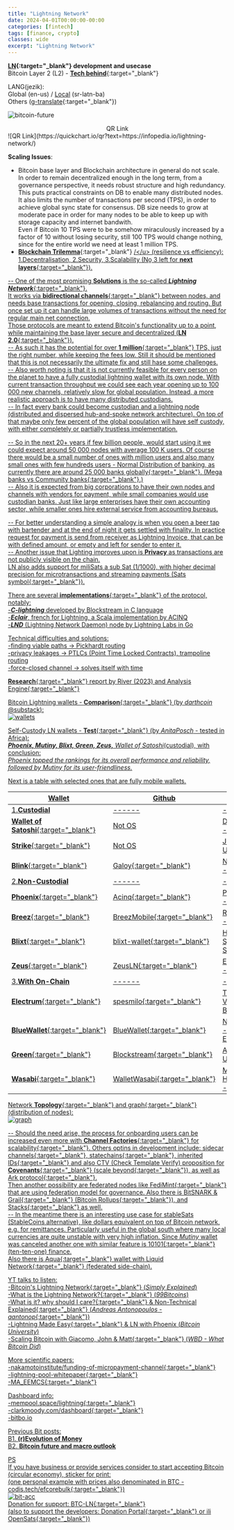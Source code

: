 ```yaml
---
title: "Lightning Network"
date: 2024-04-01T00:00:00-00:00
categories: [fintech]
tags: [finance, crypto]
classes: wide
excerpt: "Lightning Network"
---
```


**[LN](https://en.wikipedia.org/wiki/Lightning_Network){:target="_blank"} development and usecase**<br>
Bitcoin Layer 2 (L2) - [**Tech behind**](https://medium.com/coinmonks/the-lightning-network-technology-behind-bitcoins-scaling-solution-915c07455ca8){:target="_blank"}

LANG(jezik):<br>
Global (en-us) / [Local](https://infopedia.io/sr-latn/lightning-network/) (sr-latn-ba)<br>
Others ([g-translate](https://translate.google.com/?sl=en&tl=bs&text=https%3A%2F%2Finfopedia.io%2Flightning-network%2F&op=translate){:target="_blank"})

![bitcoin-future](https://raw.githubusercontent.com/borisdj/borisdj.github.io/main/assets/images/lightning-network/lightning-model.jpg)

<center>QR Link</center>
![QR Link](https://quickchart.io/qr?text=https://infopedia.io/lightning-network/)

**Scaling Issues**:  
* Bitcoin base layer and Blockchain architecture in general do not scale.  
In order to remain decentralized enough in the long term, from a governance perspective, it needs robust structure and high redundancy.  
This puts practical constraints on DB to enable many distributed nodes. It also limits the number of transactions per second (TPS), in order to achieve global sync state for consensus. DB size needs to grow at moderate pace in order for many nodes to be able to keep up with storage capacity and internet bandwith.  
Even if Bitcoin 10 TPS were to be somehow miraculously increased by a factor of 10 without losing security, still 100 TPS would change nothing, since for the entire world we need at least 1 million TPS.
* [**Blockchain Trilemma**](https://medium.com/@chainway_xyz/the-true-trilemma-for-bitcoin-layers-06855d535b95){:target="_blank"} <u>/\</u> (resilience vs efficiency):  
1.Decentralisation, 2.Security, 3.Scalability (No̱ 3 left for [**next layers**](https://www.minima.global/post/taking-blockchain-scalability-to-the-next-layer){:target="_blank"}).

-- One of the most promising **Solutions** is the so-called [***Lightning Network***](https://lightning.network/){:target="_blank"}.  
It works via [**bidirectional channels**](https://bitcoinmagazine.com/technical/understanding-the-lightning-network-part-building-a-bidirectional-payment-channel-1464710791){:target="_blank"} between nodes, and needs base transactions for opening, closing, rebalancing and routing. But once set up it can handle large volumes of transactions without the need for regular main net connection.  
Those protocols are meant to extend Bitcoin's functionality up to a point, while maintaining the base layer secure and decentralized ([**LN 2.0**](https://blog.theabacus.io/lightning-network-2-0-b878b9bb356e){:target="_blank"}).  
-- As such it has the potential for over [**1 million**](https://medium.com/@mnry.io/what-is-the-lightning-network-and-how-does-it-work-a9015096cc1c){:target="_blank"} TPS, just the right number, while keeping the fees low. Still it should be mentioned that this is not necessarily the ultimate fix and still hase some challenges.  
-- Also worth noting is that it is not currently feasible for every person on the planet to have a fully custodial lightning wallet with its own node. With current transaction throughput we could see each year opening up to 100 000 new channels, relatively slow for global population. Instead, a more realistic approach is to have many distributed custodians.  
-- In fact every bank could become custodian and a lightning node (distributed and dispersed hub-and-spoke network architecture). On top of that maybe only few percent of the global population will have self custody, with either completely or partially trustless implementation.  

-- So in the next 20+ years if few billion people, would start using it we could expect around 50 000 nodes with average 100 K users. Of course there would be a small number of ones with million users and also many small ones with few hundreds users - Normal Distribution of banking, as currently there are around 25 000 [banks globally](https://www.linkedin.com/pulse/how-many-banks-globally-david-gyori){:target="_blank"}. ([Mega banks vs Community banks](https://www.extractable.com/insights/by-the-numbers-mega-banks-vs-community-banks/){:target="_blank"}.)  
-- Also it is expected from big corporations to have their own nodes and channels with vendors for payment, while small companies would use custodian banks. Just like large enterprises have their own accounting sector, while smaller ones hire external service from accounting bureaus. 

-- For better understanding a simple analogy is when you open a beer tap with bartender and at the end of night it gets settled with finality. In practice request for payment is send from receiver as Lightning Invoice, that can be with defined amount, or empty and left for sender to enter it.   
-- Another issue that Lighting improves upon is **Privacy** as transactions are not publicly visible on the chain.  
LN also adds support for miliSats a sub Sat (1/1000), with higher decimal precision for microtransactions and streaming payments (Sats [symbol](https://bitcoinmagazine.com/culture/my-suggestion-for-the-bitcoin-sats-symbol){:target="_blank"}). 

There are several [**implementations**](https://medium.com/@fulgur.ventures/an-overview-of-lightning-network-implementations-d670255a6cfa){:target="_blank"} of the protocol, notably:  
-***C-lightning*** developed by Blockstream in C language  
-***Eclair***, french for Lightning, a Scala implementation by ACINQ  
-***LND*** (Lightning Network Daemon) node by Lightning Labs in Go  

Technical difficulties and solutions:  
-finding viable paths -> Pickhardt routing  
-privacy leakages -> PTLCs (Point Time Locked Contracts), trampoline routing  
-force-closed channel -> solves itself with time  

[**Research**](https://river.com/learn/files/river-lightning-report-2023.pdf){:target="_blank"} report by River (2023) and Analysis [Engine](https://1ml.com/){:target="_blank"} 

Bitcoin Lightning wallets - [**Comparison**](https://darthcoin.substack.com/p/lightning-wallets-comparison){:target="_blank"} (by *darthcoin* @substack):  
![wallets](https://raw.githubusercontent.com/borisdj/borisdj.github.io/main/assets/images/lightning-network/lightning-wallets-all.jpg)

Self-Custody LN wallets - [**Test**](https://anitaposch.com/lightning-wallet-test-2024){:target="_blank"} (by *AnitaPosch* - tested in Africa):  
***Phoenix, Mutiny, Blixt, Green, Zeus,** Wallet of Satoshi*(custodial), with conclusion:  
*Phoenix topped the rankings for its overall performance and reliability, followed by Mutiny for its user-friendliness.*

Next is a table with selected ones that are fully mobile wallets.  

| Wallet | Github | Team | Vid | Tags |
| -----  | ------ | ---- | --- | ---- |
| 1.**Custodial** | ------ | ---------- | --- | --------------- |
| [**Wallet of Satoshi**](https://www.walletofsatoshi.com/){:target="_blank"} | Not OS | Daniel Alexiuc - Australia | [YT](https://www.youtube.com/watch?v=sXBwRO7ML7w){:target="_blank"} | easy, no fees |
| [**Strike**](https://strike.me/){:target="_blank"} | Not OS | Jack Mallers - US | [YT](https://www.youtube.com/watch?v=4-vJ7zZQ4wU){:target="_blank"} | - |
| [**Blink**](https://www.blink.sv/){:target="_blank"} | [Galoy](https://github.com/GaloyMoney/blinkbtc){:target="_blank"} | Nicolas Burtey - El.Sal. | [YT](https://www.youtube.com/watch?v=q3QwxCd1EZE) | [StableSats] |
| 2.**Non-Custodial** | *------* | *----------* | *---* | *---------------* |
| [**Phoenix**](https://phoenix.acinq.co/){:target="_blank"} | [Acinq](https://github.com/ACINQ){:target="_blank"} | Pierre-Marie - Paris, FR | [YT](https://www.youtube.com/watch?v=hmmehTnV3ys){:target="_blank"}| [trust-minimized] |
| [**Breez**](https://breez.technology/mobile/){:target="_blank"} | [BreezMobile](https://github.com/breez/breezmobile){:target="_blank"}| Roy Sheinfeld - Israel | [YT](https://www.youtube.com/watch?v=lcBsn8e-oQ4&t=407s){:target="_blank"} | - |
| [**Blixt**](https://blixtwallet.github.io/){:target="_blank"} | [blixt-wallet](https://github.com/hsjoberg/blixt-wallet){:target="_blank"} | Hampus Sjöberg - Sweden | [YT](https://www.youtube.com/watch?v=5JyOAeaCN0o){:target="_blank"} | - |
| [**Zeus**](https://zeusln.com/){:target="_blank"} | [ZeusLN](https://github.com/ZeusLN/zeus){:target="_blank"} | Evan Kaloudis - NY, US | [YT](https://www.youtube.com/watch?v=hmmehTnV3ys&t=1106s){:target="_blank"} | - |
| 3.**With On-Chain** | *------* | *----------* | *---* | *---------------* |
| [**Electrum**](https://electrum.org/){:target="_blank"} | [spesmilo](https://github.com/spesmilo/electrum){:target="_blank"} | Thomas Voegtlin - Berlin, DE | [YT](https://www.youtube.com/watch?v=pyylkpR4DDk){:target="_blank"} | [external node] |
| [**BlueWallet**](https://bluewallet.io/){:target="_blank"} | [BlueWallet](https://github.com/BlueWallet/BlueWallet){:target="_blank"} | Nuno Coelho - Barcelona, ES | [YT](https://www.youtube.com/watch?v=iVPNk2ZZ63w){:target="_blank"} | [external node] |
| [**Green**](https://github.com/Blockstream/green_android){:target="_blank"} | [Blockstream](https://github.com/Blockstream/green_android){:target="_blank"} | Adam Back - US | [YT](https://www.youtube.com/watch?v=DesN85bWmGA){:target="_blank"} | [external node] |
| [**Wasabi**](https://wasabiwallet.io/){:target="_blank"} | [WalletWasabi](https://github.com/WalletWasabi/WalletWasabi){:target="_blank"} | Max Hillebrand(DE) - Gibraltar | [YT](https://www.youtube.com/watch?v=ECQHAzSckK0){:target="_blank"} | [No more CoinJoins](https://thedefiant.io/news/regulation/wasabi-wallet-to-eliminate-coinjoin-amid-u-s-regulatory-fears){:target="_blank"} |

Network [**Topology**](https://appliednetsci.springeropen.com/articles/10.1007/s41109-023-00602-2){:target="_blank"} and [graph](https://lnrouter.app/graph){:target="_blank"} (distribution of nodes):  
![graph](https://raw.githubusercontent.com/borisdj/borisdj.github.io/main/assets/images/lightning-network/lightning-graph.jpg)

-- Should the need arise, the process for onboarding users can be increased even more with [**Channel Factories**](https://bitcoinops.org/en/topics/channel-factories/){:target="_blank"} for [scalability](https://bitcoin.stackexchange.com/questions/67158/what-are-channel-factories-and-how-do-they-work){:target="_blank"}. Others optins in development include: [sidecar channels](https://lightning.engineering/posts/2021-05-26-sidecar-channels/){:target="_blank"}, [statechains](https://medium.com/@RubenSomsen/statechains-non-custodial-off-chain-bitcoin-transfer-1ae4845a4a39){:target="_blank"}, [inherited IDs](https://github.com/JohnLaw2/btc-iids/blob/main/iids14.pdf){:target="_blank"} and also CTV (Check Template Verify) proposition for [**Covenants**](https://bitbox.swiss/blog/what-are-bitcoin-covenants/){:target="_blank"} ([scale beyond](https://www.rhinobitcoin.com/blog/bitcoin-covenants-can-we-scale-beyond-100m-users){:target="_blank"}), as well as [Ark protocol](https://bitcoinmagazine.com/technical/how-ark-plans-to-scale-private-bitcoin-payments){:target="_blank"}.  
Then another possibility are federated nodes like [FediMint](https://fedimint.org/){:target="_blank"} that are using federation model for governance. Also there is [BitSNARK & Grail](https://sovryn.com/bitcoinos){:target="_blank"} (Bitcoin [Rollups](https://decrypt.co/228630/bitcoin-rollups-bitcoinos-whitepaper-10x-transaction-speed){:target="_blank"}), and [Stacks](https://www.stacks.co/){:target="_blank"} as well.  
-- In the meantime there is an interesting use case for stableSats (StableCoins alternative), like dollars equivalent on top of Bitcoin network, e.g. for remittances. Particularly useful in the global south where many local currencies are quite unstable with very high inflation. Since *Mutiny* wallet was canceled another one with similar feature is [10101](https://10101.finance/){:target="_blank"} (ten-ten-one) finance.  
Also there is [Aqua](https://aquawallet.io/){:target="_blank"} wallet with [Liquid Network](https://liquid.net/){:target="_blank"} (federated side-chain).



YT talks to listen:  
-[Bitcoin's Lightning Network](https://www.youtube.com/watch?v=rrr_zPmEiME){:target="_blank"} (*Simply Explained*)  
-[What is the Lightning Network?](https://www.youtube.com/watch?v=pBh4DcM-0pg){:target="_blank"} (*99Bitcoins*)  
-[What is it? why should I care?](https://www.youtube.com/watch?v=AYAreuNzx58&t=39s){:target="_blank"} & [Non-Technical Explained](https://www.youtube.com/watch?v=XCSfoiD8wUA){:target="_blank"} (*Andreas Antonopoulos* - [*aantonop*](https://aantonop.com/){:target="_blank"})  
-[Lightning Made Easy](https://www.youtube.com/watch?v=nusOl6wb1a4){:target="_blank"} & [LN with Phoenix](https://www.youtube.com/watch?v=9j_slmZ7Eyo) (*Bitcoin University*)  
-[Scaling Bitcoin with Giacomo, John & Matt](https://www.youtube.com/watch?v=Iz81W-_X5gw){:target="_blank"} (*WBD - What Bitcoin Did*)  

More scientific papers:  
-[nakamotoinstitute/funding-of-micropayment-channel](https://nakamotoinstitute.org/static/docs/scalable-funding-of-bitcoin-micropayment-channel-networks.pdf){:target="_blank"}  
-[lightning-pool-whitepaper](https://lightning.engineering/lightning-pool-whitepaper.pdf){:target="_blank"}  
-[MA_EEMCS](https://essay.utwente.nl/80780/1/Wijburg_MA_EEMCS.pdf){:target="_blank"}  

Dashboard info:  
-[mempool.space/lightning](https://mempool.space/lightning){:target="_blank"}  
-[clarkmoody.com/dashboard](https://bitcoin.clarkmoody.com/dashboard/){:target="_blank"}  
-[bitbo.io](https://bitbo.io/target="_blank")  

Previous Bit posts:  
B1. [**(r)Evolution of Money**](https://infopedia.io/revolution-of-money/)  
B2. [**Bitcoin future and macro outlook**](https://infopedia.io/bitcoin-future-macro-outlook/)  

PS  
If you have business or provide services consider to start accepting Bitcoin (circular economy), sticker for print:   
(one personal example with prices also denominated in BTC - [codis.tech/efcorebulk](https://codis.tech/efcorebulk){:target="_blank"})  
![bit-acc](https://raw.githubusercontent.com/borisdj/borisdj.github.io/main/assets/images/lightning-network/bit-acc.png)  
Donation for support: [BTC-LN](https://borisdj.net/donation/donate-btc.html){:target="_blank"}  
(also to support the developers: [Donation Portal](https://bitcoindevlist.com/){:target="_blank"} or ili [OpenSats](https://opensats.org/){:target="_blank"})
